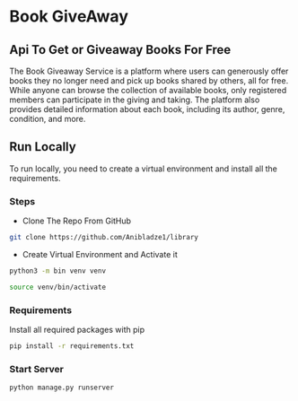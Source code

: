 # Book GiveAway

## Api To Get or Giveaway Books For Free

The Book Giveaway Service is a platform where users can generously offer books they no longer need and pick up books shared by others, all for free. While anyone can browse the collection of available books, only registered members can participate in the giving and taking. The platform also provides detailed information about each book, including its author, genre, condition, and more.
## Run Locally
To run locally, you need to create a virtual environment and install all the requirements.

### Steps
- Clone The Repo From GitHub
```sh
git clone https://github.com/Anibladze1/library
```

- Create Virtual Environment and Activate it
```sh
python3 -m bin venv venv
```
```sh
source venv/bin/activate
```

### Requirements
Install all required packages with pip
```sh
pip install -r requirements.txt
```

### Start Server
```sh
python manage.py runserver
```